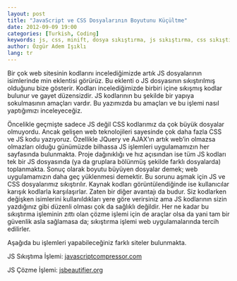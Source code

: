```yaml
---
layout: post
title: "JavaScript ve CSS Dosyalarının Boyutunu Küçültme"
date: 2012-09-09 19:00
categories: [Turkish, Coding]
keywords: js, css, minift, dosya sıkıştırma, js sıkıştırma, css sıkıştırma
author: Özgür Adem Işıklı
lang: tr
---
```


Bir çok web sitesinin kodlarını incelediğimizde artık JS dosyalarının isimlerinde min eklentisi görürüz. Bu eklenti o JS dosyasının sıkıştırılmış olduğunu bize gösterir. Kodları incelediğimizde birbiri içine sıkışmış kodlar bulunur ve gayet düzensizdir. JS kodlarının bu şekilde bir yapıya sokulmasının amaçları vardır. Bu yazımızda bu amaçları ve bu işlemi nasıl yaptığımızı inceleyeceğiz.

Öncelikle geçmişte sadece JS değil CSS kodlarımız da çok büyük dosyalar olmuyordu. Ancak gelişen web teknolojileri sayesinde çok daha fazla CSS ve JS kodu yazıyoruz. Özellikle JQuery ve AJAX’ın artık web’in olmazsa olmazları olduğu günümüzde bilhassa JS işlemleri uygulamamızın her sayfasında bulunmakta. Proje dağınıklığı ve hız açısından ise tüm JS kodları tek bir JS dosyasında (ya da gruplara bölünmüş şekilde farklı dosyalarda) toplanmakta. Sonuç olarak boyutu büyüyen dosyalar demek; web uygulamamızın daha geç yüklenmesi demektir. Bu sorunu aşmak için JS ve CSS dosyalarımız sıkıştırılır. Kaynak kodları görüntülendiğinde ise kullanıcılar karışık kodlarla karşılaşırlar. Zaten bir diğer avantajı da budur. Siz kodlarken değişken isimlerini kullanıldıkları yere göre verirsiniz ama JS kodlarının sizin yazdığınız gibi düzenli olması çok da sağlıklı değildir. Her ne kadar bu sıkıştırma işleminin zıttı olan çözme işlemi için de araçlar olsa da yani tam bir güvenlik asla sağlamasa da; sıkıştırma işlemi web uygulamalarında tercih edilirler.

Aşağıda bu işlemleri yapabileceğiniz farklı siteler bulunmakta.

JS Sıkıştıma İşlemi: [javascriptcompressor.com](http://javascriptcompressor.com/)

JS Çözme İşlemi: [jsbeautifier.org](http://jsbeautifier.org/)
